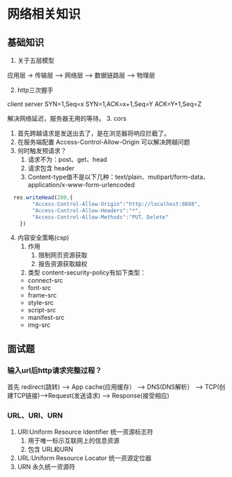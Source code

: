 # 网络相关知识
## 基础知识
1. 关于五层模型

应用层 -> 传输层 --> 网络层 --> 数据链路层 --> 物理层

2. http三次握手

client          server
SYN=1,Seq=x      SYN=1,ACK=x+1,Seq=Y
ACK=Y+1,Seq=Z

解决网络延迟，服务器无用的等待。
3. cors
   1. 首先跨越请求是发送出去了，是在浏览器将响应拦截了。
   2. 在服务端配置 Access-Control-Allow-Origin 可以解决跨越问题
   3. 何时触发预请求？
      1. 请求不为：post、get、head
      2. 请求包含 header
      3. Content-type值不是以下几种：text/plain、mutipart/form-data、application/x-www-form-urlencoded
```javascript
  res.writeHead(200,{
        "Access-Control-Allow-Origin":"http://localhost:8888",
        "Access-Control-Allow-Headers":"*",
        "Access-Control-Allow-Methods":"PUT、Delete"
    })
```
4.  内容安全策略(csp)
    1.  作用    
        1.  限制网页资源获取
        2.  报告资源获取越权
    2. 类型
   content-security-policy有如下类型：
    - connect-src
    - font-src
    - frame-src
    - style-src
    - script-src
    - manifest-src
    - img-src
  
## 面试题
### 输入url后http请求完整过程？

首先 redirect(跳转) --> App cache(应用缓存） --> DNS(DNS解析） --> TCP(创建TCP链接)-->Request(发送请求) --> Response(接受相应)

###  URL、URI、URN
1.  URI:Uniform Resource Identifier 统一资源标志符
    1. 用于唯一标示互联网上的信息资源
    2. 包含 URL和URN
2.  URL:Uniform Resource Locator 统一资源定位器
3. URN 永久统一资源符
